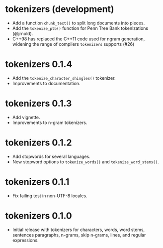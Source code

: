 # tokenizers (development)

- Add a function `chunk_text()` to split long documents into pieces.
- Add the `tokenize_ptb()` function for Penn Tree Bank tokenizations (@jrnold).
- C++98 has replaced the C++11 code used for ngram generation, widening the range of compilers `tokenizers` supports (#26)

# tokenizers 0.1.4

- Add the `tokenize_character_shingles()` tokenizer. 
- Improvements to documentation.

# tokenizers 0.1.3

- Add vignette.
- Improvements to n-gram tokenizers.

# tokenizers 0.1.2

- Add stopwords for several languages.
- New stopword options to `tokenize_words()` and `tokenize_word_stems()`.

# tokenizers 0.1.1

- Fix failing test in non-UTF-8 locales.

# tokenizers 0.1.0

- Initial release with tokenizers for characters, words, word stems, sentences
  paragraphs, n-grams, skip n-grams, lines, and regular expressions.